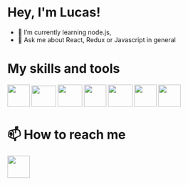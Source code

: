 # Hey, I'm Lucas!
- 🌱 I’m currently learning node.js,
- 💬 Ask me about React, Redux or Javascript in general

# My skills and tools
[<img src=https://user-images.githubusercontent.com/63980760/140987653-c08a6d2a-a0b7-4fb6-b455-118ab76a993a.png width="50" height="50" />](https://www.typescriptlang.org/) [<img src=https://user-images.githubusercontent.com/63980760/140988963-de45b71f-4c49-4415-82ad-76ab1fa1cc66.png width="55" height="48" />](https://es.reactjs.org/) [<img src=https://user-images.githubusercontent.com/63980760/140990397-5b3a12e4-715e-4261-a401-0b66d84b0d4d.png width="55" height="50" />](http://es.redux.js.org/) [<img src=https://user-images.githubusercontent.com/63980760/140990903-aa58bda6-ebf5-43da-8cb4-4838b2d8ebb5.png width="50" height="50" />](https://www.javascript.com/)
[<img src=https://user-images.githubusercontent.com/63980760/140992102-b763f3d0-e2f5-4057-979f-0b38a2a3432a.png
width="55" height="50" />](https://testing-library.com/) [<img src=https://user-images.githubusercontent.com/63980760/140992246-00a6499c-9067-4762-97de-ab8eaf0d1929.png width="50" height="50" />](https://jestjs.io/)
[<img src=https://user-images.githubusercontent.com/63980760/141016742-c74ea586-12b1-42f4-906e-d9d11ce177bd.png width="50" height="50" />](https://docs.microsoft.com/en-us/aspnet/core/introduction-to-aspnet-core?view=aspnetcore-6.0)


# 📫 How to reach me
[<img src=https://user-images.githubusercontent.com/63980760/140994372-e1bfb8b2-4eed-4f26-9fe5-40ac82430182.png width="50" height="50" />](https://www.linkedin.com/in/lucas-natanael-bustos/)
